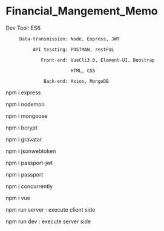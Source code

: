 ﻿# Financial_Mangement_Memo

Dev Tool: ES6

         Data-transmission: Node, Express, JWT

              API tessting: POSTMAN, restFUL

                 Front-end: VueCli3.0, Element-UI, Boostrap

                            HTML, CSS

                  Back-end: Axios, MongoDB

npm i express

npm i nodemon

npm i mongoose

npm i bcrypt

npm i gravatar

npm i jsonwebtoken

npm i passport-jwt

npm i passport

npm i concurrently

npm i vue

npm run server  : execute client side

npm run dev     : execute server side

